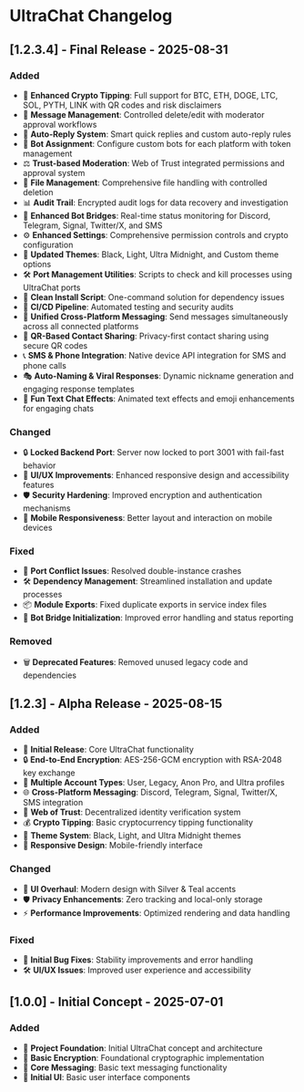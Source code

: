 # UltraChat Changelog

## [1.2.3.4] - Final Release - 2025-08-31

### Added
- 🚀 **Enhanced Crypto Tipping**: Full support for BTC, ETH, DOGE, LTC, SOL, PYTH, LINK with QR codes and risk disclaimers
- 🔄 **Message Management**: Controlled delete/edit with moderator approval workflows
- 🤖 **Auto-Reply System**: Smart quick replies and custom auto-reply rules
- 🤖 **Bot Assignment**: Configure custom bots for each platform with token management
- ⚖️ **Trust-based Moderation**: Web of Trust integrated permissions and approval system
- 📁 **File Management**: Comprehensive file handling with controlled deletion
- 📊 **Audit Trail**: Encrypted audit logs for data recovery and investigation
- 🌉 **Enhanced Bot Bridges**: Real-time status monitoring for Discord, Telegram, Signal, Twitter/X, and SMS
- ⚙️ **Enhanced Settings**: Comprehensive permission controls and crypto configuration
- 🎨 **Updated Themes**: Black, Light, Ultra Midnight, and Custom theme options
- 🛠️ **Port Management Utilities**: Scripts to check and kill processes using UltraChat ports
- 🧹 **Clean Install Script**: One-command solution for dependency issues
- 🔄 **CI/CD Pipeline**: Automated testing and security audits
- 📱 **Unified Cross-Platform Messaging**: Send messages simultaneously across all connected platforms
- 🔗 **QR-Based Contact Sharing**: Privacy-first contact sharing using secure QR codes
- 📞 **SMS & Phone Integration**: Native device API integration for SMS and phone calls
- 🎭 **Auto-Naming & Viral Responses**: Dynamic nickname generation and engaging response templates
- 🎪 **Fun Text Chat Effects**: Animated text effects and emoji enhancements for engaging chats

### Changed
- 🔒 **Locked Backend Port**: Server now locked to port 3001 with fail-fast behavior
- 🎨 **UI/UX Improvements**: Enhanced responsive design and accessibility features
- 🛡️ **Security Hardening**: Improved encryption and authentication mechanisms
- 📱 **Mobile Responsiveness**: Better layout and interaction on mobile devices

### Fixed
- 🐛 **Port Conflict Issues**: Resolved double-instance crashes
- 🛠️ **Dependency Management**: Streamlined installation and update processes
- 📦 **Module Exports**: Fixed duplicate exports in service index files
- 🔧 **Bot Bridge Initialization**: Improved error handling and status reporting

### Removed
- 🗑️ **Deprecated Features**: Removed unused legacy code and dependencies

## [1.2.3] - Alpha Release - 2025-08-15

### Added
- 🚀 **Initial Release**: Core UltraChat functionality
- 🔒 **End-to-End Encryption**: AES-256-GCM encryption with RSA-2048 key exchange
- 👤 **Multiple Account Types**: User, Legacy, Anon Pro, and Ultra profiles
- 🌐 **Cross-Platform Messaging**: Discord, Telegram, Signal, Twitter/X, SMS integration
- 🤝 **Web of Trust**: Decentralized identity verification system
- 💰 **Crypto Tipping**: Basic cryptocurrency tipping functionality
- 🎨 **Theme System**: Black, Light, and Ultra Midnight themes
- 📱 **Responsive Design**: Mobile-friendly interface

### Changed
- 🎨 **UI Overhaul**: Modern design with Silver & Teal accents
- 🛡️ **Privacy Enhancements**: Zero tracking and local-only storage
- ⚡ **Performance Improvements**: Optimized rendering and data handling

### Fixed
- 🐛 **Initial Bug Fixes**: Stability improvements and error handling
- 🛠️ **UI/UX Issues**: Improved user experience and accessibility

## [1.0.0] - Initial Concept - 2025-07-01

### Added
- 🚀 **Project Foundation**: Initial UltraChat concept and architecture
- 🔐 **Basic Encryption**: Foundational cryptographic implementation
- 💬 **Core Messaging**: Basic text messaging functionality
- 🎨 **Initial UI**: Basic user interface components